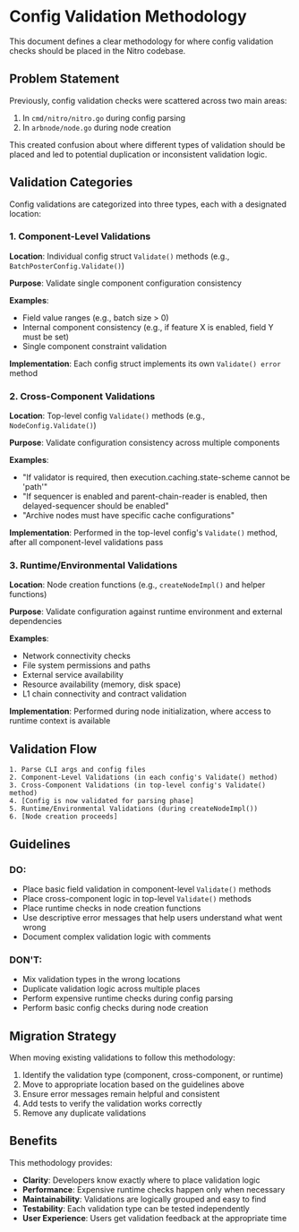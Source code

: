 # Config Validation Methodology

This document defines a clear methodology for where config validation checks should be placed in the Nitro codebase.

## Problem Statement

Previously, config validation checks were scattered across two main areas:
1. In `cmd/nitro/nitro.go` during config parsing
2. In `arbnode/node.go` during node creation

This created confusion about where different types of validation should be placed and led to potential duplication or inconsistent validation logic.

## Validation Categories

Config validations are categorized into three types, each with a designated location:

### 1. Component-Level Validations
**Location**: Individual config struct `Validate()` methods (e.g., `BatchPosterConfig.Validate()`)

**Purpose**: Validate single component configuration consistency

**Examples**:
- Field value ranges (e.g., batch size > 0)
- Internal component consistency (e.g., if feature X is enabled, field Y must be set)
- Single component constraint validation

**Implementation**: Each config struct implements its own `Validate() error` method

### 2. Cross-Component Validations
**Location**: Top-level config `Validate()` methods (e.g., `NodeConfig.Validate()`)

**Purpose**: Validate configuration consistency across multiple components

**Examples**:
- "If validator is required, then execution.caching.state-scheme cannot be 'path'"
- "If sequencer is enabled and parent-chain-reader is enabled, then delayed-sequencer should be enabled"
- "Archive nodes must have specific cache configurations"

**Implementation**: Performed in the top-level config's `Validate()` method, after all component-level validations pass

### 3. Runtime/Environmental Validations
**Location**: Node creation functions (e.g., `createNodeImpl()` and helper functions)

**Purpose**: Validate configuration against runtime environment and external dependencies

**Examples**:
- Network connectivity checks
- File system permissions and paths
- External service availability
- Resource availability (memory, disk space)
- L1 chain connectivity and contract validation

**Implementation**: Performed during node initialization, where access to runtime context is available

## Validation Flow

```
1. Parse CLI args and config files
2. Component-Level Validations (in each config's Validate() method)
3. Cross-Component Validations (in top-level config's Validate() method)
4. [Config is now validated for parsing phase]
5. Runtime/Environmental Validations (during createNodeImpl())
6. [Node creation proceeds]
```

## Guidelines

### DO:
- Place basic field validation in component-level `Validate()` methods
- Place cross-component logic in top-level `Validate()` methods
- Place runtime checks in node creation functions
- Use descriptive error messages that help users understand what went wrong
- Document complex validation logic with comments

### DON'T:
- Mix validation types in the wrong locations
- Duplicate validation logic across multiple places
- Perform expensive runtime checks during config parsing
- Perform basic config checks during node creation

## Migration Strategy

When moving existing validations to follow this methodology:

1. Identify the validation type (component, cross-component, or runtime)
2. Move to appropriate location based on the guidelines above
3. Ensure error messages remain helpful and consistent
4. Add tests to verify the validation works correctly
5. Remove any duplicate validations

## Benefits

This methodology provides:
- **Clarity**: Developers know exactly where to place validation logic
- **Performance**: Expensive runtime checks happen only when necessary
- **Maintainability**: Validations are logically grouped and easy to find
- **Testability**: Each validation type can be tested independently
- **User Experience**: Users get validation feedback at the appropriate time